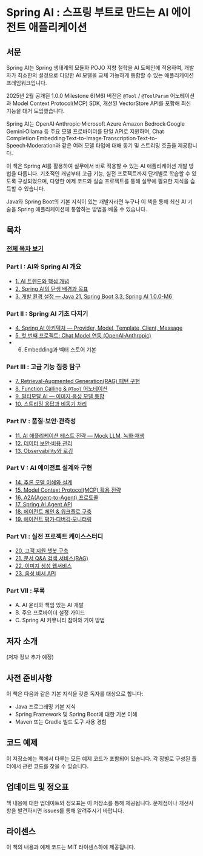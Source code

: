 # Spring AI : 스프링 부트로 만드는 AI 에이전트 애플리케이션

## 서문

Spring AI는 Spring 생태계의 모듈화·POJO 지향 철학을 AI 도메인에 적용하여, 개발자가 최소한의 설정으로 다양한 AI 모델을 교체 가능하게 통합할 수 있는 애플리케이션 프레임워크입니다.

2025년 2월 공개된 1.0.0 Milestone 6(M6) 버전은 `@Tool` / `@ToolParam` 어노테이션과 Model Context Protocol(MCP) SDK, 개선된 VectorStore API를 포함해 최신 기능을 대거 도입했습니다.

Spring AI는 OpenAI·Anthropic·Microsoft Azure·Amazon Bedrock·Google Gemini·Ollama 등 주요 모델 프로바이더를 단일 API로 지원하며, Chat Completion·Embedding·Text-to-Image·Transcription·Text-to-Speech·Moderation과 같은 여러 모델 타입에 대해 동기 및 스트리밍 호출을 제공합니다.

이 책은 Spring AI를 활용하여 실무에서 바로 적용할 수 있는 AI 애플리케이션 개발 방법을 다룹니다. 기초적인 개념부터 고급 기능, 실전 프로젝트까지 단계별로 학습할 수 있도록 구성되었으며, 다양한 예제 코드와 실습 프로젝트를 통해 실무에 필요한 지식을 습득할 수 있습니다.

Java와 Spring Boot의 기본 지식이 있는 개발자라면 누구나 이 책을 통해 최신 AI 기술을 Spring 애플리케이션에 통합하는 방법을 배울 수 있습니다.

## 목차

### [전체 목차 보기](index.md)

### Part I : AI와 Spring AI 개요

- [1. AI 트렌드와 핵심 개념](Part_I_AI_and_Spring_AI_Overview/01_AI_Trends_and_Key_Concepts.md)
- [2. Spring AI의 탄생 배경과 목표](Part_I_AI_and_Spring_AI_Overview/02_Spring_AI_Background_and_Goals.md)
- [3. 개발 환경 설정 — Java 21, Spring Boot 3.3, Spring AI 1.0.0-M6](Part_I_AI_and_Spring_AI_Overview/03_Development_Environment_Setup.md)

### Part II : Spring AI 기초 다지기

- [4. Spring AI 아키텍처 — Provider, Model, Template, Client, Message](Part_II_Spring_AI_Fundamentals/04_Spring_AI_Architecture.md)
- [5. 첫 번째 프로젝트: Chat Model 연동 (OpenAI·Anthropic)](Part_II_Spring_AI_Fundamentals/05_First_Project_Chat_Model_Integration.md)
- 6. Embedding과 벡터 스토어 기본

### Part III : 고급 기능 집중 탐구

- [7. Retrieval-Augmented Generation(RAG) 패턴 구현](Part_III_Advanced_Features/07_RAG_Pattern_Implementation.md)
- [8. Function Calling & `@Tool` 어노테이션](Part_III_Advanced_Features/08_Function_Calling_and_Tool_Annotation.md)
- [9. 멀티모달 AI — 이미지·음성 모델 통합](Part_III_Advanced_Features/09_Multimodal_AI_Integration.md)
- [10. 스트리밍 응답과 비동기 처리](Part_III_Advanced_Features/10_Streaming_Responses_and_Async_Processing.md)

### Part IV : 품질·보안·관측성

- [11. AI 애플리케이션 테스트 전략 — Mock LLM, 녹화·재생](Part_IV_Quality_Security_Observability/11_AI_Application_Testing_Strategy.md)
- [12. 데이터 보안·비용 관리](Part_IV_Quality_Security_Observability/12_Data_Security_Cost_Management.md)
- [13. Observability와 로깅](Part_IV_Quality_Security_Observability/13_Observability_and_Logging.md)

### Part V : AI 에이전트 설계와 구현

- [14. 추론 모델 이해와 설계](Part_V_AI_Agent_Design_and_Implementation/14_AI_Agent_Fundamentals.md)
- [15. Model Context Protocol(MCP) 활용 전략](Part_V_AI_Agent_Design_and_Implementation/15_Building_Agents_with_Spring_AI.md)
- [16. A2A(Agent-to-Agent) 프로토콜](Part_V_AI_Agent_Design_and_Implementation/16_A2A_Agent_to_Agent_Protocol.md)
- [17. Spring AI Agent API](Part_V_AI_Agent_Design_and_Implementation/17_Spring_AI_Agent_API.md)
- [18. 에이전트 체인 & 워크플로 구축](Part_V_AI_Agent_Design_and_Implementation/18_Agent_Chains_and_Workflows.md)
- [19. 에이전트 평가·디버깅·모니터링](Part_V_AI_Agent_Design_and_Implementation/19_Agent_Evaluation_Debugging_Monitoring.md)

### Part VI : 실전 프로젝트 케이스스터디

- [20. 고객 지원 챗봇 구축](Part_VI_Practical_Projects_Case_Studies/20_Customer_Support_Chatbot.md)
- [21. 문서 Q&A 검색 서비스(RAG)](Part_VI_Practical_Projects_Case_Studies/21_Document_QA_Search_Service.md)
- [22. 이미지 생성 웹서비스](Part_VI_Practical_Projects_Case_Studies/22_Image_Generation_Web_Service.md)
- [23. 음성 비서 API](Part_VI_Practical_Projects_Case_Studies/23_Voice_Assistant_API.md)

### Part VII : 부록

- A. AI 윤리와 책임 있는 AI 개발
- B. 주요 프로바이더 설정 가이드
- C. Spring AI 커뮤니티 참여와 기여 방법

## 저자 소개

(저자 정보 추가 예정)

## 사전 준비사항

이 책은 다음과 같은 기본 지식을 갖춘 독자를 대상으로 합니다:

- Java 프로그래밍 기본 지식
- Spring Framework 및 Spring Boot에 대한 기본 이해
- Maven 또는 Gradle 빌드 도구 사용 경험

## 코드 예제

이 저장소에는 책에서 다루는 모든 예제 코드가 포함되어 있습니다. 각 장별로 구성된 폴더에서 관련 코드를 찾을 수 있습니다.

## 업데이트 및 정오표

책 내용에 대한 업데이트와 정오표는 이 저장소를 통해 제공됩니다. 문제점이나 개선사항을 발견하시면 issues를 통해 알려주시기 바랍니다.

## 라이센스

이 책의 내용과 예제 코드는 MIT 라이센스하에 제공됩니다.
